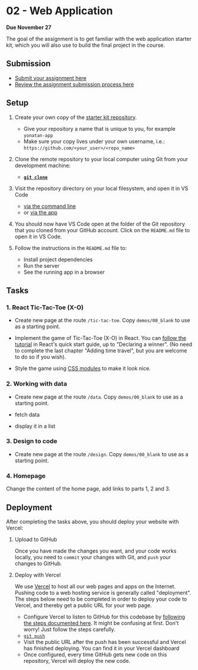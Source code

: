 # 02 - Web Application

**Due November 27**

The goal of the assignment is to get familiar with the web application starter
kit, which you will also use to build the final project in the course.

## Submission

- [Submit your assignment here](https://github.com/product-jam-2025/course/issues/3)
- [Review the assignment submission process here](https://github.com/product-jam-2025/course#assignments)

## Setup

1. Create your own copy of the
   [starter kit repository](https://github.com/product-jam-2025/starter-kit).

   - Give your repository a name that is unique to you, for example
     `yonatan-app`
   - Make sure your copy lives under your own username, i.e.:
     `https://github.com/<your_user>/<repo_name>`

2. Clone the remote repository to your local computer using Git from your
   development machine:
   - **[`git clone`](https://docs.github.com/en/repositories/creating-and-managing-repositories/cloning-a-repository)**
3. Visit the repository directory on your local filesystem, and open it in VS
   Code
   - [via the command line](https://code.visualstudio.com/docs/editor/command-line#_launching-from-command-line)
   - or [via the app](https://code.visualstudio.com/docs/introvideos/basics)
4. You should now have VS Code open at the folder of the Git repository that you
   cloned from your GitHub account. Click on the `README.md` file to open it in
   VS Code.
5. Follow the instructions in the `README.md` file to:
   - Install project dependencies
   - Run the server
   - See the running app in a browser

## Tasks

### 1. React Tic-Tac-Toe (X-O)

- Create new page at the route `/tic-tac-toe`. Copy `demos/00_blank` to use as a
  starting point.

- Implement the game of Tic-Tac-Toe (X-O) in React. You can
  [follow the tutorial](https://react.dev/learn/tutorial-tic-tac-toe) in React's
  quick start guide, up to "Declaring a winner". (No need to complete the last
  chapter "Adding time travel", but you are welcome to do so if you wish).

- Style the game using
  [CSS modules](https://nextjs.org/docs/app/building-your-application/styling)
  to make it look nice.

### 2. Working with data

- Create new page at the route `/data`. Copy `demos/00_blank` to use as a
  starting point.

- fetch data

- display it in a list

### 3. Design to code

- Create new page at the route `/design`. Copy `demos/00_blank` to use as a
  starting point.

### 4. Homepage

Change the content of the home page, add links to parts 1, 2 and 3.

## Deployment

After completing the tasks above, you should deploy your website with Vercel:

1. Upload to GitHub

   Once you have made the changes you want, and your code works locally, you
   need to `commit` your changes with Git, and `push` your changes to GitHub.

2. Deploy with Vercel

   We use [Vercel](https://vercel.com) to host all our web pages and apps on the
   Internet. Pushing code to a web hosting service is generally called
   "deployment". The steps below need to be completed in order to deploy your
   code to Vercel, and thereby get a public URL for your web page.

   - Configure Vercel to listen to GitHub for this codebase by
     [following the steps documented here](https://vercel.com/docs/concepts/git#deploying-a-git-repository).
     It might be confusing at first. Don't worry! Just follow the steps
     carefully.
   - [`git push`](https://docs.github.com/en/get-started/using-git/pushing-commits-to-a-remote-repository)
   - Visit the public URL after the push has been successful and Vercel has
     finished deploying. You can find it in your Vercel dashboard
   - Once configured, every time GitHub gets new code on this repository, Vercel
     will deploy the new code.
